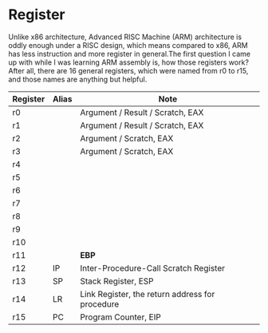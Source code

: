 Register
========

Unlike x86 architecture, Advanced RISC Machine (ARM) architecture is oddly enough under a RISC design, which means compared to x86, ARM has less instruction and more register in general.The first question I came up with while I was learning ARM assembly is, how those registers work? After all, there are 16 general registers, which were named from r0 to r15, and those names are anything but helpful.

Register | Alias | Note
--- | --- | ---
r0 | | Argument / Result / Scratch, EAX
r1 | | Argument / Result / Scratch, EAX
r2 | | Argument / Scratch, EAX
r3 | | Argument / Scratch, EAX
r4 | | 
r5 | |
r6 | |
r7 | |
r8 | |
r9 | |
r10 | |
r11 | | **EBP**
r12 | IP | Inter-Procedure-Call Scratch Register
r13 | SP | Stack Register, ESP
r14 | LR | Link Register, the return address for procedure
r15 | PC | Program Counter, EIP
